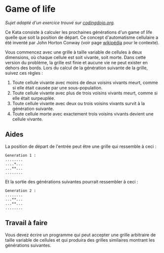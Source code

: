 # Game of life

_Sujet adapté d'un exercice trouvé sur [codingdojo.org](http://codingdojo.org/)._

Ce Kata consiste à calculer les prochaines générations d'un game of life quelle que soit la position de départ.
Ce concept d'automatisme cellulaire a été inventé par John Horton Conway (voir page [wikipédia](http://en.wikipedia.org/wiki/Conway%27s_Game_of_Life) 
pour le contexte).

Vous commencez avec une grille à taille variable de cellules à deux dimensions, où chaque cellule est soit 
vivante, soit morte. Dans cette version du problème, la grille est finie et aucune vie ne peut exister en 
dehors des bords. Lors du calcul de la génération suivante de la grille, suivez ces règles :

1. Toute cellule vivante avec moins de deux voisins vivants meurt, comme si elle était causée par une sous-population.
2. Toute cellule vivante avec plus de trois voisins vivants meurt, comme si elle était surpeuplée.
3. Toute cellule vivante avec deux ou trois voisins vivants survit à la génération suivante.
4. Toute cellule morte avec exactement trois voisins vivants devient une cellule vivante.

## Aides

La position de départ de l'entrée peut être une grille qui ressemble à ceci :

```ignorelang
Generation 1 :
........
....*...
...**...
........
```

Et la sortie des générations suivantes pourrait ressembler à ceci :

```ignorelang
Generation 2 :
........
...**...
...**...
........
```

## Travail à faire
Vous devez écrire un programme qui peut accepter une grille arbitraire de taille variable de cellules et 
qui produira des grilles similaires montrant les générations suivantes.

